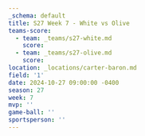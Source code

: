 ```yaml
---
_schema: default
title: S27 Week 7 - White vs Olive
teams-score:
  - team: _teams/s27-white.md
    score:
  - team: _teams/s27-olive.md
    score:
location: _locations/carter-baron.md
field: '1'
date: 2024-10-27 09:00:00 -0400
season: 27
week: 7
mvp: ''
game-ball: ''
sportsperson: ''
---
```

